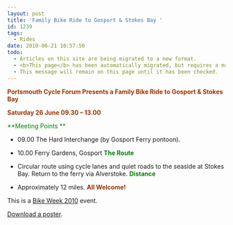 ```yaml
---
layout: post
title: 'Family Bike Ride to Gosport & Stokes Bay '
id: 1239
tags:
  - Rides
date: 2010-06-21 10:57:50
todo:
  - Articles on this site are being migrated to a new format.
  - <b>This page</b> has been automatically migrated, but requires a manual check-&amp;-tune to ensure the format and links all work as expected.
  - This message will remain on this page until it has been checked.
---
```


<span style="color: #993300;">**Portsmouth Cycle Forum Presents a Family Bike Ride to Gosport &amp; Stokes Bay**</span>

<span style="color: #008000;"><span style="color: #000000;">**<span style="color: #993300;">Saturday 26 June 09.30 – 13.00</span>**</span></span>

<span style="color: #008000;">**Meeting Points **</span>

*   09.00 The Hard Interchange (by Gosport Ferry pontoon).
*   10.00 Ferry Gardens, Gosport
<span style="color: #008000;">**<span style="color: #993300;"><span style="color: #008000;">The Route</span> </span>**</span>

*   <span style="color: #008000;"></span>Circular route using cycle lanes and quiet roads to the seaside at Stokes Bay. Return to the ferry via Alverstoke.
<span style="color: #008000;">**<span style="color: #993300;"><span style="color: #008000;">Distance </span></span>**</span>

*   <span style="color: #008000;"></span>Approximately 12 miles.
<span style="color: #008000;">**<span style="color: #993300;">All Welcome!</span>**</span>

This is a [Bike Week 2010](http://www.bikeweek.org.uk/) event.

[Download a poster](http://www.pompeybug.co.uk/bike-week-2010-flyers-and-posters/gosport-ride-poster-a4/).